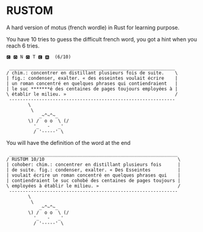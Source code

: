 # RUSTOM

A hard version of motus (french wordle) in Rust for learning purpose.

You have 10 tries to guess the difficult french word, you got a hint when you reach 6 tries.

```
🅲 🅾 N 🅾 T 🅴 🆁  (6/10)

 _____________________________________________________________
/ chim.: concentrer en distillant plusieurs fois de suite.    \
| fig.: condenser, exalter. « des esseintes voulait écrire    |
| un roman concentré en quelques phrases qui contiendraient   |
| le suc *******é des centaines de pages toujours employées à |
\ établir le milieu. »                                        /
 -------------------------------------------------------------
        \
         \
            _~^~^~_
        \) /  o o  \ (/
          '_   -   _'
          / '-----' \
```

You will have the definition of the word at the end

```
 ______________________________________________________________
/ RUSTOM 10/10                                                 \
| cohober: chim.: concentrer en distillant plusieurs fois      |
| de suite. fig.: condenser, exalter. « Des Esseintes          |
| voulait écrire un roman concentré en quelques phrases qui    |
| contiendraient le suc cohobé des centaines de pages toujours |
\ employées à établir le milieu. »                             /
 --------------------------------------------------------------
        \
         \
            _~^~^~_
        \) /  o o  \ (/
          '_   -   _'
          / '-----' \
```
